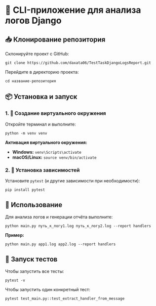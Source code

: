 <!DOCTYPE html>
<html lang="ru">
<head>
  <meta charset="UTF-8">
  <title>README — Анализ логов Django</title>
</head>
<body>
  <h1>📝 CLI-приложение для анализа логов Django</h1>

  <h2>📥 Клонирование репозитория</h2>
  <p>Склонируйте проект с GitHub:</p>
  <pre><code>git clone https://github.com/daxata06/TestTaskDjangoLogsReport.git</code></pre>
  <p>Перейдите в директорию проекта:</p>
  <pre><code>cd название-репозитория</code></pre>

  <h2>📦 Установка и запуск</h2>

  <h3>1. 🔧 Создание виртуального окружения</h3>
  <p>Откройте терминал и выполните:</p>
  <pre><code>python -m venv venv</code></pre>

  <p><strong>Активация виртуального окружения:</strong></p>
  <ul>
    <li><strong>Windows:</strong> <code>venv\Scripts\activate</code></li>
    <li><strong>macOS/Linux:</strong> <code>source venv/bin/activate</code></li>
  </ul>

  <h3>2. 🧪 Установка зависимостей</h3>
  <p>Установите <code>pytest</code> (и другие зависимости при необходимости):</p>
  <pre><code>pip install pytest</code></pre>

  <h2>🚀 Использование</h2>
  <p>Для анализа логов и генерации отчёта выполните:</p>
  <pre><code>python main.py путь_к_логу1.log путь_к_логу2.log --report handlers</code></pre>

  <p><strong>Пример:</strong></p>
  <pre><code>python main.py app1.log app2.log --report handlers</code></pre>

  <h2>🧪 Запуск тестов</h2>
  <p>Чтобы запустить все тесты:</p>
  <pre><code>pytest -v</code></pre>

  <p>Чтобы запустить один конкретный тест:</p>
  <pre><code>pytest test_main.py::test_extract_handler_from_message</code></pre>
</body>
</html>
